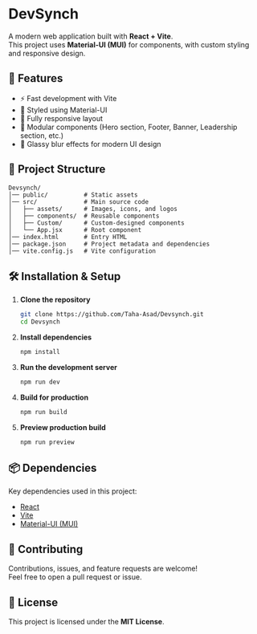 # DevSynch

A modern web application built with **React + Vite**.  
This project uses **Material-UI (MUI)** for components, with custom styling and responsive design.  

## 🚀 Features

- ⚡ Fast development with Vite  
- 🎨 Styled using Material-UI  
- 📱 Fully responsive layout  
- 🧩 Modular components (Hero section, Footer, Banner, Leadership section, etc.)  
- 🔮 Glassy blur effects for modern UI design  

## 📂 Project Structure

```
Devsynch/
│── public/          # Static assets
│── src/             # Main source code
│   ├── assets/      # Images, icons, and logos
│   ├── components/  # Reusable components
│   ├── Custom/      # Custom-designed components
│   └── App.jsx      # Root component
│── index.html       # Entry HTML
│── package.json     # Project metadata and dependencies
│── vite.config.js   # Vite configuration
```

## 🛠️ Installation & Setup

1. **Clone the repository**
   ```bash
   git clone https://github.com/Taha-Asad/Devsynch.git
   cd Devsynch
   ```

2. **Install dependencies**
   ```bash
   npm install
   ```

3. **Run the development server**
   ```bash
   npm run dev
   ```

4. **Build for production**
   ```bash
   npm run build
   ```

5. **Preview production build**
   ```bash
   npm run preview
   ```

## 📦 Dependencies

Key dependencies used in this project:
- [React](https://react.dev/)  
- [Vite](https://vitejs.dev/)  
- [Material-UI (MUI)](https://mui.com/)  

## 🤝 Contributing

Contributions, issues, and feature requests are welcome!  
Feel free to open a pull request or issue.

## 📄 License

This project is licensed under the **MIT License**.

